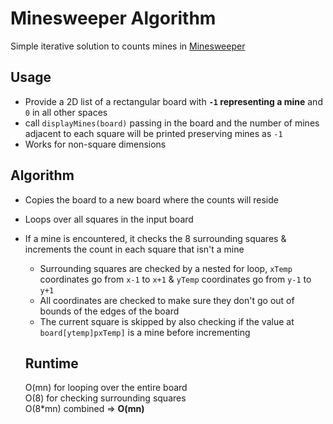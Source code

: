 # Minesweeper Algorithm
Simple iterative solution to counts mines in [Minesweeper](https://en.wikipedia.org/wiki/Minesweeper_(video_game))

## Usage
- Provide a 2D list of a rectangular board with **`-1` representing a mine** and `0` in all other spaces
- call `displayMines(board)` passing in the board and the number of mines adjacent to each square will be printed preserving mines as `-1`
- Works for non-square dimensions

## Algorithm
- Copies the board to a new board where the counts will reside
- Loops over all squares in the input board
- If a mine is encountered, it checks the 8 surrounding squares & increments the count in each square that isn't a mine
  - Surrounding squares are checked by a nested for loop, `xTemp` coordinates go from `x-1` to `x+1` & `yTemp` coordinates go from `y-1` to `y+1`
  - All coordinates are checked to make sure they don't go out of bounds of the edges of the board
  - The current square is skipped by also checking if the value at `board[ytemp]pxTemp]` is a mine before incrementing
  
  ## Runtime
  O(mn) for looping over the entire board  
  O(8) for checking surrounding squares  
  O(8*mn) combined
  ⇒ **O(mn)**
